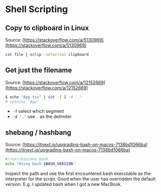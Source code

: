 # Shell Scripting

## Copy to clipboard in Linux

Source: [https://stackoverflow.com/a/5130969](https://stackoverflow.com/a/5130969)

```bash
cat file | xclip -selection clipboard
```


## Get just the filename

Source: [https://stackoverflow.com/a/12152669](https://stackoverflow.com/a/12152669)

```bash
$ echo "App.tsx" | cut -f 1 -d '.'
# returns "App"
```

- `-f` select which segment 
- `-d '.'` use `.` as the delimiter

## shebang / hashbang

Source: [https://itnext.io/upgrading-bash-on-macos-7138bd1066ba](https://itnext.io/upgrading-bash-on-macos-7138bd1066ba)


```bash
#!/usr/bin/env bash
echo "Using bash $BASH_VERSION"
```

Inspect the path and use the first encountered bash executable as the interpreter for the script. Good when the user has overridden the default version. E.g. I updated bash when I got a new MacBook.
